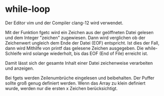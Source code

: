 # while-loop
Der Editor vim und der Compiler clang-12 wird verwendet.

Mit der Funktion fgetc wird ein Zeichen aus der geöffneten Datei gelesen und dem Integer "zeichen" zugewiesen. Dann wird verglichen ob der Zeichenwert ungleich dem Ende der Datei (EOF) entspricht. Ist dies der Fall, dann wird Mithilfe von printf das gelesene Zeichen ausgegeben. Die while-Schleife wird solange wiederholt, bis das EOF (End of File) erreicht ist.

Damit lässt sich der gesamte Inhalt einer Datei zeichenweise verarbeiten und anzeigen.

Bei fgets werden Zeilenumbrüche eingelesen und beibehalten. Der Puffer sollte groß genug definiert werden. Wenn das Array zu klein definiert wurde, werden nur die ersten x Zeichen berücksichtigt. 

